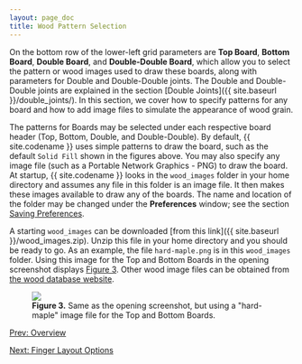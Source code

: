 ```yaml
---
layout: page_doc
title: Wood Pattern Selection
---
```


On the bottom row of the lower-left grid parameters are <b>Top Board</b>,
<b>Bottom Board</b>, <b>Double Board</b>, and <b>Double-Double Board</b>,
which allow you to select the pattern or wood images used to draw these
boards, along with parameters for Double and Double-Double joints.  The Double
and Double-Double joints are explained in the section
[Double Joints]({{ site.baseurl }}/double_joints/).
In this section, we cover how to specify
patterns for any board and how to add image files to simulate
the appearance of wood grain.

The patterns for Boards may be selected under each respective board header
(Top, Bottom, Double, and Double-Double).  By default, {{ site.codename }}
uses simple patterns to draw the board, such as the default `Solid Fill`
shown in the figures above.   You may also specify any image file (such as a
Portable Network Graphics - PNG) to draw the board.  At startup, 
{{ site.codename }} looks in the `wood_images` folder in your home directory
and assumes any file in this folder is an image file.  It then makes these
images available to draw any of the boards.  The name and location of the
folder may be changed under the <b>Preferences</b> window; see the section
<a href="{{ site.baseurl }}/saving_preferences/">Saving Preferences</a>.

A starting `wood_images` can be downloaded [from this link]({{ site.baseurl }}/wood_images.zip).
Unzip this file in your home directory and you should be
ready to go.  As an example, the file `hard-maple.png` is in this `wood_images` folder.
Using this image for the Top and Bottom Boards in 
<a data-featherlight="{{ site.baseurl }}/images/opening_screen_shot.png">the opening screenshot</a>
displays [Figure 3](#figure3).
Other wood image files can be obtained from [the wood database
website](http://www.wood-database.com/).

<figure class="zoomable">
<a name="figure3">
<img src="{{ site.baseurl }}/images/woods_screen_shot.png">
</a>
<figcaption>
<b>Figure 3.</b>  Same as <a data-featherlight="{{ site.baseurl }}/images/opening_screen_shot.png">the
opening screenshot</a>, but using a "hard-maple" image file for
the Top and Bottom Boards.
</figcaption>
</figure>

<div id="textbox">
  <p class="alignleft">
    <a href="{{ site.baseurl }}/overview/">Prev: Overview</a>
  </p>
  <p class="alignright">
    <a href="{{ site.baseurl }}/finger_spacing_options/">Next: Finger Layout Options</a>
  </p>
</div>
<div style="clear: both;"></div>
